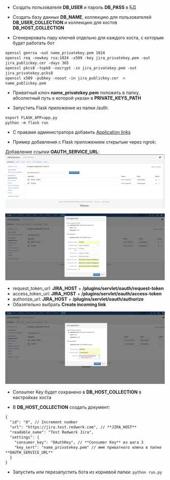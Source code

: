 - Создать пользователя **DB_USER** и пароль **DB_PASS** в БД

- Создать базу данных **DB_NAME**, коллекцию для пользователей **DB_USER_COLLECTION** и коллекцию для хостов **DB_HOST_COLLECTION**

- Сгенерировать пару ключей отдельно для каждого хоста, с которым будет работать бот
```
openssl genrsa -out name_privatekey.pem 1024
openssl req -newkey rsa:1024 -x509 -key jira_privatekey.pem -out jira_publickey.cer -days 365
openssl pkcs8 -topk8 -nocrypt -in jira_privatekey.pem -out jira_privatekey.pcks8
openssl x509 -pubkey -noout -in jira_publickey.cer  > name_publickey.pem
```

- Приватный ключ **name_privatekey.pem** положить в папку, абсолютный путь к которой указан в **PRIVATE_KEYS_PATH**

- Запустить Flask приложение из папки /auth:
```
export FLASK_APP=app.py
python -m flask run
```

- С правами администратора добавить [Application links](https://developer.atlassian.com/cloud/jira/platform/jira-rest-api-oauth-authentication/)

- Пример добавления с Flask приложением открытым через ngrok:

Добавление ссылки **OAUTH_SERVICE_URL**:
![step 1](1.png)

![step 2](2.png)
- request_token_url: **JIRA_HOST** + **/plugins/servlet/oauth/request-token**
- access_token_url: **JIRA_HOST** + **/plugins/servlet/oauth/access-token**
- authorize_url: **JIRA_HOST** + **/plugins/servlet/oauth/authorize**
- Обазятельно выбрать **Create incoming link**

![step 3](3.png)
- Consumer Key будет сохранено в **DB_HOST_COLLECTION** в настройках хоста

- В **DB_HOST_COLLECTION** создать документ:
```
{
  "id": "0", // Increment number
  "url": "https://jira.test.redwerk.com", // **JIRA_HOST**
  "readable_name": "Test Redwerk Jira",
  "settings": {
    "consumer_key": "OAuthKey", // **Consumer Key** из шага 3
    "key_sert": "name_privatekey.pem" // имя приватного ключа в папке **OAUTH_SERVICE_URL**
  }
}
```

- Запустить или перезапустить бота из корневой папки: `python run.py`
